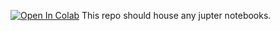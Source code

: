 [![Open In Colab](https://colab.research.google.com/assets/colab-badge.svg)](https://colab.research.google.com/github/pbubnar/JupyterNotebooks/)
This repo should house any jupter notebooks.
